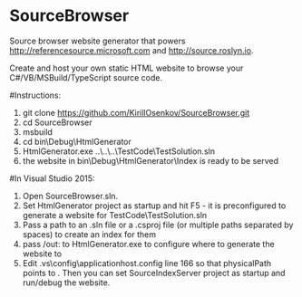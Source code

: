 # SourceBrowser
Source browser website generator that powers http://referencesource.microsoft.com and http://source.roslyn.io.

Create and host your own static HTML website to browse your C#/VB/MSBuild/TypeScript source code.

#Instructions:
 1. git clone https://github.com/KirillOsenkov/SourceBrowser.git
 2. cd SourceBrowser
 3. msbuild
 4. cd bin\Debug\HtmlGenerator
 5. HtmlGenerator.exe ..\\..\\..\TestCode\TestSolution.sln
 6. the website in bin\Debug\HtmlGenerator\Index is ready to be served

#In Visual Studio 2015:
 1. Open SourceBrowser.sln.
 2. Set HtmlGenerator project as startup and hit F5 - it is preconfigured to generate a website for TestCode\TestSolution.sln
 3. Pass a path to an .sln file or a .csproj file (or multiple paths separated by spaces) to create an index for them
 4. pass /out:<path> to HtmlGenerator.exe to configure where to generate the website to
 5. Edit .vs\config\applicationhost.config line 166 so that physicalPath points to <virtualDirectory path="/" physicalPath="C:\SourceBrowser\bin\debug\HtmlGenerator\Index" />. Then you can set SourceIndexServer project as startup and run/debug the website.

